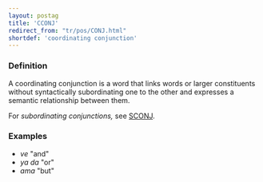 ```yaml
---
layout: postag
title: 'CCONJ'
redirect_from: "tr/pos/CONJ.html"
shortdef: 'coordinating conjunction'
---
```


### Definition

A coordinating conjunction is a word that links words or larger constituents without syntactically subordinating one to the other and expresses a semantic relationship between them.

For _subordinating conjunctions,_ see [SCONJ]().

### Examples

- _ve_ "and"
- _ya da_ "or"
- _ama_ "but"
<!-- Interlanguage links updated Čt lis 12 09:42:52 CET 2020 -->
